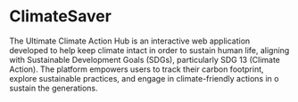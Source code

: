 # ClimateSaver
The Ultimate Climate Action Hub is an interactive web application developed to help keep climate intact in order to sustain human life, aligning with Sustainable Development Goals (SDGs), particularly SDG 13 (Climate Action). The platform empowers users to track their carbon footprint, explore sustainable practices, and engage in climate-friendly actions in o  sustain the generations.
